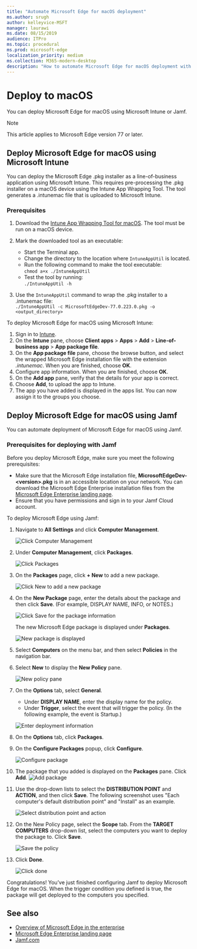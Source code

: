 ```yaml
---
title: "Automate Microsoft Edge for macOS deployment"
ms.author: srugh
author: kelleyvice-MSFT
manager: laurawi
ms.date: 08/15/2019
audience: ITPro
ms.topic: procedural
ms.prod: microsoft-edge
localization_priority: medium
ms.collection: M365-modern-desktop
description: "How to automate Microsoft Edge for macOS deployment with Intune and Jamf."
---
```


# Deploy to macOS

You can deploy Microsoft Edge for macOS using Microsoft Intune or Jamf.

>[!NOTE]
>This article applies to Microsoft Edge version 77 or later.

## Deploy Microsoft Edge for macOS using Microsoft Intune

You can deploy the Microsoft Edge .pkg installer as a line-of-business application using Microsoft Intune. This requires pre-processing the .pkg installer on a macOS device using the Intune App Wrapping Tool. The tool generates a .intunemac file that is uploaded to Microsoft Intune.

### Prerequisites

1. Download the [Intune App Wrapping Tool for macOS](https://github.com/msintuneappsdk/intune-app-wrapping-tool-mac). The tool must be run on a macOS device.

2. Mark the downloaded tool as an executable:

   - Start the Terminal app.
   - Change the directory to the location where `IntuneAppUtil` is located.
   - Run the following command to make the tool executable:<br>
     `chmod a+x ./IntuneAppUtil`
   - Test the tool by running: <br>
     `./IntuneAppUtil -h`

3. Use the `IntuneAppUtil` command to wrap the .pkg installer to a .intunemac file: <br>
   `./IntuneAppUtil -c MicrosoftEdgeDev-77.0.223.0.pkg -o <output_directory>`

To deploy Microsoft Edge for macOS using Microsoft Intune:

1. Sign in to [Intune](https://go.microsoft.com/fwlink/?linkid=2090973).
2. On the **Intune** pane, choose **Client apps** > **Apps** > **Add** > **Line-of-business app** > **App package file**.
3. On the **App package file** pane, choose the browse button, and select the wrapped Microsoft Edge installation file with the extension *.intunemac*. When you are finished, choose **OK**.
4. Configure app information. When you are finished, choose **OK**.
5. On the **Add app** pane, verify that the details for your app is correct.
6. Choose **Add**, to upload the app to Intune.
7. The app you have added is displayed in the apps list. You can now assign it to the groups you choose.

## Deploy Microsoft Edge for macOS using Jamf

You can automate deployment of Microsoft Edge for macOS using Jamf.

### Prerequisites for deploying with Jamf

Before you deploy Microsoft Edge, make sure you meet the following prerequisites:

- Make sure that the Microsoft Edge installation file, **MicrosoftEdgeDev-\<version\>.pkg** is in an accessible location on your network. You can download the Microsoft Edge Enterprise installation files from the [Microsoft Edge Enterprise landing page](https://aka.ms/EdgeEnterprise).
- Ensure that you have permissions and sign in to your Jamf Cloud account.

To deploy Microsoft Edge using Jamf:

1. Navigate to **All Settings** and click **Computer Management**.

    ![Click Computer Management](./media/mac-deploy/mac-1.png)

2. Under **Computer Management**, click **Packages**.

    ![Click Packages](./media/mac-deploy/mac-2.png)

3. On the **Packages** page, click **+ New** to add a new package.

    ![Click New to add a new package](./media/mac-deploy/mac-3.png)

4. On the **New Package** page, enter the details about the package and then click **Save**. (For example, DISPLAY NAME, INFO, or NOTES.)

    ![Click Save for the package information](./media/mac-deploy/mac-4.png)

    The new Microsoft Edge package is displayed under **Packages**.

    ![New package is displayed](./media/mac-deploy/mac-4a.png)

5. Select **Computers** on the menu bar, and then select **Policies** in the navigation bar.

6. Select **New** to display the **New Policy** pane.

    ![New policy pane](./media/mac-deploy/mac-5.png)

7. On the **Options** tab, select **General**.

    - Under **DISPLAY NAME**, enter the display name for the policy.
    - Under **Trigger**, select the event that will trigger the policy. (In the following example, the event is Startup.)

    ![Enter deployment information](./media/mac-deploy/mac-6.png)

8. On the **Options** tab, click **Packages**.

9. On the **Configure Packages** popup, click **Configure**.

    ![Configure package](./media/mac-deploy/mac-7.png)

10. The package that you added is displayed on the **Packages** pane. Click **Add**.
    ![Add package](./media/mac-deploy/mac-8.png)

11. Use the drop-down lists to select the **DISTRIBUTION POINT** and **ACTION**, and then click **Save**. The following screenshot uses "Each computer's default distribution point" and "Install" as an example.

    ![Select distribution point and action](./media/mac-deploy/mac-9.png)

12. On the New Policy page, select the **Scope** tab. From the **TARGET COMPUTERS** drop-down list, select the computers you want to deploy the package to. Click **Save**.

    ![Save the policy](./media/mac-deploy/mac-10.png)

13. Click **Done**.

    ![Click done](./media/mac-deploy/mac-11.png)

Congratulations! You’ve just finished configuring Jamf to deploy Microsoft Edge for macOS. When the trigger condition you defined is true, the package will get deployed to the computers you specified.

## See also

- [Overview of Microsoft Edge in the enterprise](overview-edge-in-the-enterprise.md)
- [Microsoft Edge Enterprise landing page](https://aka.ms/EdgeEnterprise)
- [Jamf.com](https://www.jamf.com/)
